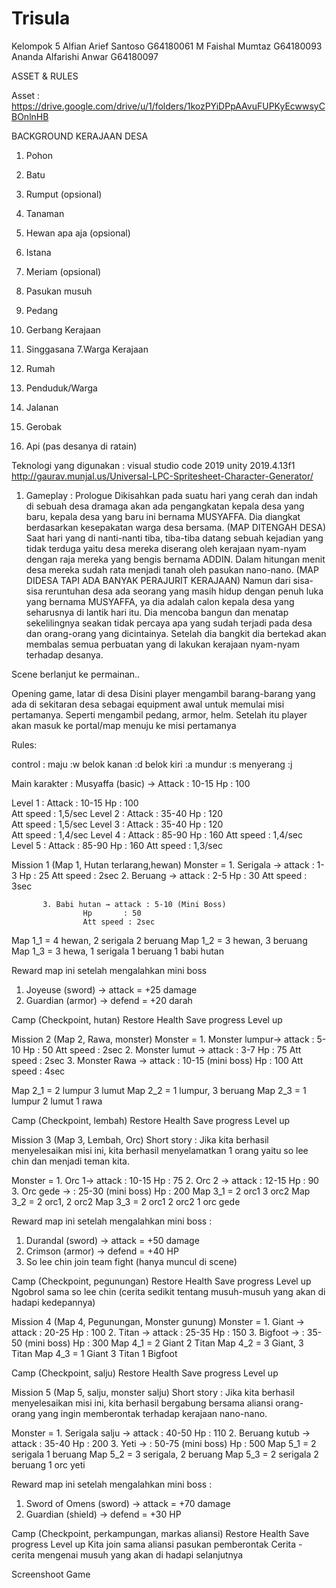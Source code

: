 # Trisula
Kelompok 5
Alfian Arief Santoso G64180061
M Faishal Mumtaz G64180093
Ananda Alfarishi Anwar G64180097

ASSET & RULES

Asset :
https://drive.google.com/drive/u/1/folders/1kozPYiDPpAAvuFUPKyEcwwsyCBOnlnHB

BACKGROUND
KERAJAAN
DESA
1. Pohon
2. Batu
3. Rumput (opsional)
4. Tanaman
5. Hewan apa aja (opsional)


1. Istana
2. Meriam (opsional)
3. Pasukan musuh
4. Pedang
5. Gerbang Kerajaan
6. Singgasana
7.Warga Kerajaan


1. Rumah
2. Penduduk/Warga
3. Jalanan
4. Gerobak
5. Api (pas desanya di ratain)



Teknologi yang digunakan :
visual studio code 2019
unity 2019.4.13f1
http://gaurav.munjal.us/Universal-LPC-Spritesheet-Character-Generator/


1. Gameplay : 
Prologue
Dikisahkan pada suatu hari yang cerah dan indah di sebuah desa dramaga akan ada pengangkatan kepala desa yang baru, kepala desa yang baru ini bernama MUSYAFFA. Dia diangkat berdasarkan kesepakatan warga desa bersama. (MAP DITENGAH DESA)
Saat hari yang di nanti-nanti tiba, tiba-tiba datang sebuah kejadian yang tidak terduga yaitu desa mereka diserang oleh kerajaan nyam-nyam dengan raja mereka yang bengis bernama ADDIN. Dalam hitungan menit desa mereka sudah rata menjadi tanah oleh pasukan nano-nano. (MAP DIDESA TAPI ADA BANYAK PERAJURIT KERAJAAN)
Namun dari sisa-sisa reruntuhan desa ada seorang yang masih hidup dengan penuh luka yang bernama MUSYAFFA, ya dia adalah calon kepala desa yang seharusnya di lantik hari itu. Dia mencoba bangun dan menatap sekelilingnya seakan tidak percaya apa yang sudah terjadi pada desa dan orang-orang yang dicintainya.
Setelah dia bangkit dia bertekad akan membalas semua perbuatan yang di lakukan kerajaan nyam-nyam terhadap desanya.

Scene berlanjut ke permainan..



Opening game, latar di desa 
Disini player mengambil barang-barang yang ada di sekitaran desa sebagai equipment awal untuk memulai misi pertamanya. Seperti mengambil pedang, armor, helm. Setelah itu player akan masuk ke portal/map menuju ke misi pertamanya

Rules:

control : 
maju :w 
belok kanan :d
belok kiri :a 
mundur :s
menyerang :j
	
Main karakter : Musyaffa (basic) → Attack : 10-15
				     Hp	      : 100	

Level 1 :  	Attack : 10-15
		Hp	 : 100	
		Att speed : 1,5/sec
Level 2 :  	Attack : 35-40
		Hp	 : 120	
		Att speed : 1,5/sec
Level 3 :  	Attack : 35-40
		Hp	 : 120	
		Att speed : 1,4/sec
Level 4 :	Attack : 85-90
	Hp	 : 160
	Att speed : 1,4/sec
Level 5 :	Attack : 85-90
		Hp	 : 160
		Att speed : 1,3/sec


Mission 1  (Map 1, Hutan terlarang,hewan)
Monster = 1. Serigala → attack : 1-3
				Hp	 : 25
				Att speed : 2sec
	       2. Beruang → attack : 2-5
				Hp	 : 30
				Att speed : 3sec

	       3. Babi hutan → attack : 5-10 (Mini Boss)
				    Hp	     : 50 
				    Att speed : 2sec

Map 1_1 = 4 hewan, 2 serigala 2 beruang
Map 1_2 = 3 hewan, 3 beruang
Map 1_3 = 3 hewa, 1 serigala 1 beruang 1 babi hutan

Reward map ini setelah mengalahkan mini boss 
1. Joyeuse (sword) →  attack = +25 damage
2. Guardian (armor) → defend = +20 darah

Camp (Checkpoint, hutan)
Restore Health
Save progress
Level up





Mission 2  (Map 2, Rawa, monster)
Monster = 1. Monster lumpur→ attack : 5-10
		         			 Hp	: 50
					 Att speed : 2sec
       2. Monster lumut → attack	: 3-7
Hp	: 75
Att speed : 2sec
       3. Monster Rawa → 	attack : 10-15 (mini boss)
Hp	: 100 
Att speed : 4sec

Map 2_1 = 2 lumpur 3 lumut
Map 2_2 = 1 lumpur, 3 beruang
Map 2_3 = 1 lumpur 2 lumut 1 rawa 


Camp (Checkpoint, lembah)
Restore Health
Save progress
Level up

Mission 3 (Map 3, Lembah, Orc)
Short story : Jika kita berhasil menyelesaikan misi ini, kita berhasil menyelamatkan 1 orang yaitu so lee chin dan menjadi teman kita.

Monster = 1. Orc 1→ attack : 10-15
		         Hp	: 75
	       2. Orc 2 → attack	: 12-15
Hp	: 90
		       3. Orc gede → : 25-30 (mini boss)
Hp	: 200 
Map 3_1 = 2 orc1 3 orc2
Map 3_2 = 2 orc1, 2 orc2
Map 3_3 = 2 orc1 2 orc2 1 orc gede

Reward map ini setelah mengalahkan mini boss :
1. Durandal (sword) →  attack = +50 damage
2. Crimson (armor) → defend = +40 HP
3. So lee chin join team fight (hanya muncul di scene)

Camp (Checkpoint, pegunungan)
Restore Health
Save progress
Level up
Ngobrol sama so lee chin (cerita sedikit tentang musuh-musuh yang akan di hadapi kedepannya)

Mission 4 (Map 4, Pegunungan, Monster gunung)
Monster = 1. Giant  → attack : 20-25
		         Hp	: 100
	       2. Titan → attack	: 25-35
Hp	: 150
		       3. Bigfoot → : 35-50 (mini boss)
Hp	: 300
Map 4_1 = 2 Giant 2 Titan
Map 4_2 = 3 Giant, 3 Titan
Map 4_3 = 1 Giant 3 Titan 1 Bigfoot

Camp (Checkpoint, salju)
Restore Health
Save progress
Level up

Mission 5 (Map 5, salju, monster salju)
Short story : Jika kita berhasil menyelesaikan misi ini, kita berhasil bergabung bersama aliansi orang-orang yang ingin memberontak terhadap kerajaan nano-nano.


Monster = 1. Serigala salju → attack : 40-50
		         Hp	: 110
	       2. Beruang kutub → attack	: 35-40
Hp	: 200
		       3. Yeti → : 50-75 (mini boss)
Hp	: 500 
Map 5_1 = 2 serigala 1 beruang
Map 5_2 = 3 serigala, 2 beruang
Map 5_3 = 2 serigala 2 beruang 1 orc yeti

Reward map ini setelah mengalahkan mini boss :
1. Sword of Omens (sword) →  attack = +70 damage
2. Guardian (shield) → defend = +30 HP

Camp (Checkpoint, perkampungan, markas aliansi)
Restore Health
Save progress
Level up
Kita join sama aliansi pasukan pemberontak
Cerita  - cerita mengenai musuh yang akan di hadapi selanjutnya

Screenshoot Game




